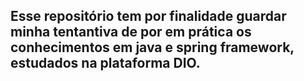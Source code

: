 ## Esse repositório tem por finalidade guardar minha tentantiva de por em prática os conhecimentos em java e spring framework, estudados na plataforma DIO.